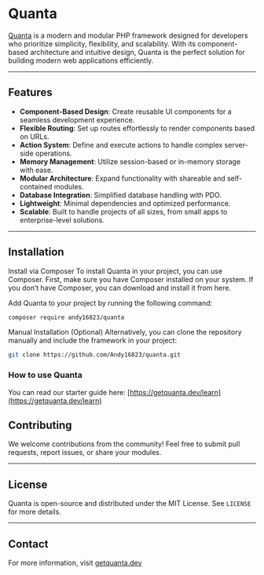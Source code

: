 # Quanta

[Quanta](https://getquanta.dev/) is a modern and modular PHP framework designed for developers who prioritize simplicity, flexibility, and scalability. With its component-based architecture and intuitive design, Quanta is the perfect solution for building modern web applications efficiently.

---

## Features

- **Component-Based Design**: Create reusable UI components for a seamless development experience.
- **Flexible Routing**: Set up routes effortlessly to render components based on URLs.
- **Action System**: Define and execute actions to handle complex server-side operations.
- **Memory Management**: Utilize session-based or in-memory storage with ease.
- **Modular Architecture**: Expand functionality with shareable and self-contained modules.
- **Database Integration**: Simplified database handling with PDO.
- **Lightweight**: Minimal dependencies and optimized performance.
- **Scalable**: Built to handle projects of all sizes, from small apps to enterprise-level solutions.

---

## Installation

Install via Composer
To install Quanta in your project, you can use Composer. First, make sure you have Composer installed on your system. If you don’t have Composer, you can download and install it from here.

Add Quanta to your project by running the following command:

```bash
composer require andy16823/quanta
```

Manual Installation (Optional)
Alternatively, you can clone the repository manually and include the framework in your project:

```bash
git clone https://github.com/Andy16823/quanta.git
```

### How to use Quanta

You can read our starter guide here: [https://getquanta.dev/learn](https://getquanta.dev/learn)

## Contributing

We welcome contributions from the community! Feel free to submit pull requests, report issues, or share your modules.

---

## License

Quanta is open-source and distributed under the MIT License. See `LICENSE` for more details.

---

## Contact

For more information, visit [getquanta.dev](https://getquanta.dev)

